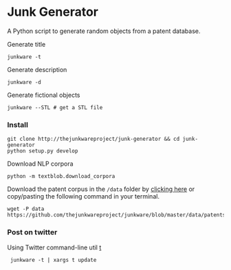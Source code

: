 # Junk Generator

A Python script to generate random objects from a patent database.

Generate title

    junkware -t

Generate description

    junkware -d

Generate fictional objects

    junkware --STL # get a STL file


### Install

    git clone http://thejunkwareproject/junk-generator && cd junk-generator
    python setup.py develop

Download NLP corpora

    python -m textblob.download_corpora

Download the patent corpus in the ```/data``` folder by [clicking here]( https://github.com/thejunkwareproject/junkware/blob/master/data/patents/Patents.sqlite3) or copy/pasting the following command in your terminal.

    wget -P data https://github.com/thejunkwareproject/junkware/blob/master/data/patents/Patents.sqlite3


### Post on twitter

Using Twitter command-line util [t](https://github.com/sferik/t#features)

     junkware -t | xargs t update
